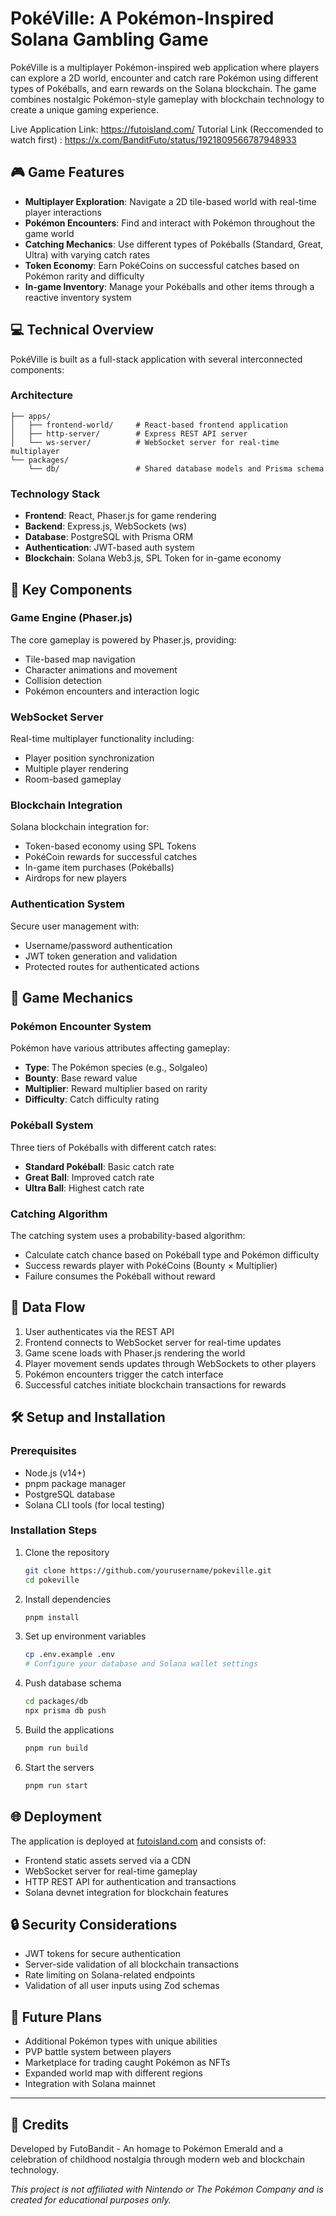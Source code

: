 # PokéVille: A Pokémon-Inspired Solana Gambling Game

PokéVille is a multiplayer Pokémon-inspired web application where players can explore a 2D world, encounter and catch rare Pokémon using different types of Pokéballs, and earn rewards on the Solana blockchain. The game combines nostalgic Pokémon-style gameplay with blockchain technology to create a unique gaming experience.

Live Application Link: https://futoisland.com/
Tutorial Link (Reccomended to watch first) : https://x.com/BanditFuto/status/1921809566787948933

## 🎮 Game Features

- **Multiplayer Exploration**: Navigate a 2D tile-based world with real-time player interactions
- **Pokémon Encounters**: Find and interact with Pokémon throughout the game world
- **Catching Mechanics**: Use different types of Pokéballs (Standard, Great, Ultra) with varying catch rates
- **Token Economy**: Earn PokéCoins on successful catches based on Pokémon rarity and difficulty
- **In-game Inventory**: Manage your Pokéballs and other items through a reactive inventory system

## 💻 Technical Overview

PokéVille is built as a full-stack application with several interconnected components:

### Architecture

```
├── apps/
│   ├── frontend-world/     # React-based frontend application
│   ├── http-server/        # Express REST API server
│   └── ws-server/          # WebSocket server for real-time multiplayer
└── packages/
    └── db/                 # Shared database models and Prisma schema
```

### Technology Stack

- **Frontend**: React, Phaser.js for game rendering
- **Backend**: Express.js, WebSockets (ws)
- **Database**: PostgreSQL with Prisma ORM
- **Authentication**: JWT-based auth system
- **Blockchain**: Solana Web3.js, SPL Token for in-game economy

## 🚀 Key Components

### Game Engine (Phaser.js)
The core gameplay is powered by Phaser.js, providing:
- Tile-based map navigation
- Character animations and movement
- Collision detection
- Pokémon encounters and interaction logic

### WebSocket Server
Real-time multiplayer functionality including:
- Player position synchronization
- Multiple player rendering
- Room-based gameplay

### Blockchain Integration
Solana blockchain integration for:
- Token-based economy using SPL Tokens
- PokéCoin rewards for successful catches
- In-game item purchases (Pokéballs)
- Airdrops for new players

### Authentication System
Secure user management with:
- Username/password authentication
- JWT token generation and validation
- Protected routes for authenticated actions

## 🔧 Game Mechanics

### Pokémon Encounter System
Pokémon have various attributes affecting gameplay:
- **Type**: The Pokémon species (e.g., Solgaleo)
- **Bounty**: Base reward value
- **Multiplier**: Reward multiplier based on rarity
- **Difficulty**: Catch difficulty rating

### Pokéball System
Three tiers of Pokéballs with different catch rates:
- **Standard Pokéball**: Basic catch rate
- **Great Ball**: Improved catch rate
- **Ultra Ball**: Highest catch rate

### Catching Algorithm
The catching system uses a probability-based algorithm:
- Calculate catch chance based on Pokéball type and Pokémon difficulty
- Success rewards player with PokéCoins (Bounty × Multiplier)
- Failure consumes the Pokéball without reward

## 🔄 Data Flow

1. User authenticates via the REST API
2. Frontend connects to WebSocket server for real-time updates
3. Game scene loads with Phaser.js rendering the world
4. Player movement sends updates through WebSockets to other players
5. Pokémon encounters trigger the catch interface
6. Successful catches initiate blockchain transactions for rewards

## 🛠️ Setup and Installation

### Prerequisites
- Node.js (v14+)
- pnpm package manager
- PostgreSQL database
- Solana CLI tools (for local testing)

### Installation Steps
1. Clone the repository
   ```bash
   git clone https://github.com/yourusername/pokeville.git
   cd pokeville
   ```

2. Install dependencies
   ```bash
   pnpm install
   ```

3. Set up environment variables
   ```bash
   cp .env.example .env
   # Configure your database and Solana wallet settings
   ```

4. Push database schema
   ```bash
   cd packages/db
   npx prisma db push
   ```

5. Build the applications
   ```bash
   pnpm run build
   ```

6. Start the servers
   ```bash
   pnpm run start
   ```

## 🌐 Deployment

The application is deployed at [futoisland.com](https://futoisland.com) and consists of:

- Frontend static assets served via a CDN
- WebSocket server for real-time gameplay
- HTTP REST API for authentication and transactions
- Solana devnet integration for blockchain features

## 🔒 Security Considerations

- JWT tokens for secure authentication
- Server-side validation of all blockchain transactions
- Rate limiting on Solana-related endpoints
- Validation of all user inputs using Zod schemas

## 🔮 Future Plans

- Additional Pokémon types with unique abilities
- PVP battle system between players
- Marketplace for trading caught Pokémon as NFTs
- Expanded world map with different regions
- Integration with Solana mainnet

---

## 🌟 Credits

Developed by FutoBandit - An homage to Pokémon Emerald and a celebration of childhood nostalgia through modern web and blockchain technology.

*This project is not affiliated with Nintendo or The Pokémon Company and is created for educational purposes only.*
